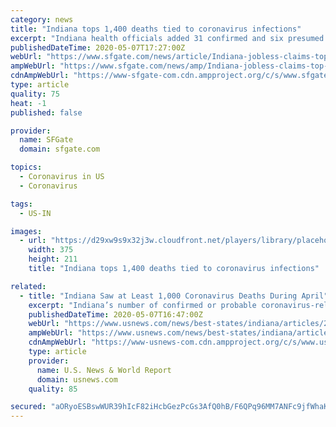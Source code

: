 ```yaml
---
category: news
title: "Indiana tops 1,400 deaths tied to coronavirus infections"
excerpt: "Indiana health officials added 31 confirmed and six presumed coronavirus-related fatalities to the state's death toll on Thursday, putting the state over 1,400 fatalities. Most of the newly reported COVID-19 deaths occurred Tuesday or Wednesday,"
publishedDateTime: 2020-05-07T17:27:00Z
webUrl: "https://www.sfgate.com/news/article/Indiana-jobless-claims-top-600-000-during-virus-15253572.php"
ampWebUrl: "https://www.sfgate.com/news/amp/Indiana-jobless-claims-top-600-000-during-virus-15253572.php"
cdnAmpWebUrl: "https://www-sfgate-com.cdn.ampproject.org/c/s/www.sfgate.com/news/amp/Indiana-jobless-claims-top-600-000-during-virus-15253572.php"
type: article
quality: 75
heat: -1
published: false

provider:
  name: SFGate
  domain: sfgate.com

topics:
  - Coronavirus in US
  - Coronavirus

tags:
  - US-IN

images:
  - url: "https://d29xw9s9x32j3w.cloudfront.net/players/library/placeholder.png"
    width: 375
    height: 211
    title: "Indiana tops 1,400 deaths tied to coronavirus infections"

related:
  - title: "Indiana Saw at Least 1,000 Coronavirus Deaths During April"
    excerpt: "Indiana’s number of confirmed or probable coronavirus-related deaths has jumped to over 1,300 as state health officials have added 62 fatalities to that toll."
    publishedDateTime: 2020-05-07T16:47:00Z
    webUrl: "https://www.usnews.com/news/best-states/indiana/articles/2020-05-05/indiana-saw-at-least-1-000-coronavirus-deaths-during-april"
    ampWebUrl: "https://www.usnews.com/news/best-states/indiana/articles/2020-05-05/indiana-saw-at-least-1-000-coronavirus-deaths-during-april?context=amp"
    cdnAmpWebUrl: "https://www-usnews-com.cdn.ampproject.org/c/s/www.usnews.com/news/best-states/indiana/articles/2020-05-05/indiana-saw-at-least-1-000-coronavirus-deaths-during-april?context=amp"
    type: article
    provider:
      name: U.S. News & World Report
      domain: usnews.com
    quality: 85

secured: "aORyoESBswWUR39hIcF82iHcbGezPcGs3AfQ0hB/F6QPq96MM7ANFc9jfWhaKwIN4EeLPsviPwL6VXnOLLJPaO3TiQMGmOxjOJcnetQhnMLTugsfae8LP1vva5DEYvJgYW9AAQauLU06/p8aF6clsgX6InS+97NwQ9n195B/ttD75dXzVmhQC1QoZXzv1VkffTiGqx1HLIehmz8bjlAsVLh4PH1fcY8WtPTEB1JM7MvuDNe6hSckEoXtF9iaBe7iobvOVFFqP3sabKna7NIAwYjvuPo6dh0oJF36w5PLFEtMmvtxaBFYgRNOJ73wMq1pw8eKNPqAgvbNd/9HcbWK6Of3qT2olJBWof6AMGhQrMpe4t91HVC+Aiz8AvPib6lYMcf4VGYCxOh0yb63amGKt78HlqZCfTrWJIWOfFRW/lBs/A8jeql4JKTQ7IhIEsH1UjLMfJSOVBTSf6JZUbuhaEJpTHTQBEiwAqR3ol9z6WA=;/r0rL4uiKoNmH7V6B6X2bA=="
---
```


